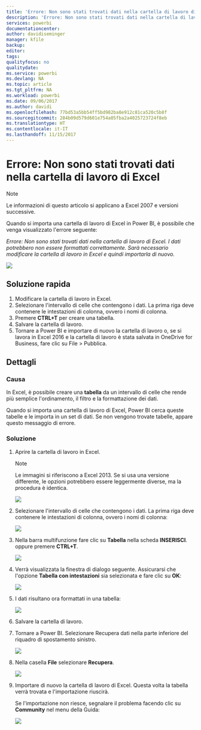 ```yaml
---
title: 'Errore: Non sono stati trovati dati nella cartella di lavoro di Excel'
description: 'Errore: Non sono stati trovati dati nella cartella di lavoro di Excel'
services: powerbi
documentationcenter: 
author: davidiseminger
manager: kfile
backup: 
editor: 
tags: 
qualityfocus: no
qualitydate: 
ms.service: powerbi
ms.devlang: NA
ms.topic: article
ms.tgt_pltfrm: NA
ms.workload: powerbi
ms.date: 09/06/2017
ms.author: davidi
ms.openlocfilehash: 77bd53a5bb54ff5bd982ba8e912c81ca520c5b8f
ms.sourcegitcommit: 284b09d579d601e754a05fba2a4025723724f8eb
ms.translationtype: HT
ms.contentlocale: it-IT
ms.lasthandoff: 11/15/2017
---
```

# <a name="error-we-couldnt-find-any-data-in-your-excel-workbook"></a>Errore: Non sono stati trovati dati nella cartella di lavoro di Excel

>[!NOTE]
>Le informazioni di questo articolo si applicano a Excel 2007 e versioni successive.

Quando si importa una cartella di lavoro di Excel in Power BI, è possibile che venga visualizzato l'errore seguente:

*Errore: Non sono stati trovati dati nella cartella di lavoro di Excel. I dati potrebbero non essere formattati correttamente. Sarà necessario modificare la cartella di lavoro in Excel e quindi importarla di nuovo.*

![](media/service-admin-troubleshoot-excel-workbook-data/pbi_wecouldntfindanydata.png)

## <a name="quick-solution"></a>Soluzione rapida
1. Modificare la cartella di lavoro in Excel.
2. Selezionare l'intervallo di celle che contengono i dati. La prima riga deve contenere le intestazioni di colonna, ovvero i nomi di colonna.
3. Premere **CTRL+T** per creare una tabella.
4. Salvare la cartella di lavoro.
5. Tornare a Power BI e importare di nuovo la cartella di lavoro o, se si lavora in Excel 2016 e la cartella di lavoro è stata salvata in OneDrive for Business, fare clic su File > Pubblica.

## <a name="details"></a>Dettagli
### <a name="cause"></a>Causa
In Excel, è possibile creare una **tabella** da un intervallo di celle che rende più semplice l'ordinamento, il filtro e la formattazione dei dati.

Quando si importa una cartella di lavoro di Excel, Power BI cerca queste tabelle e le importa in un set di dati. Se non vengono trovate tabelle, appare questo messaggio di errore.

### <a name="solution"></a>Soluzione
1. Aprire la cartella di lavoro in Excel. 
    >[!NOTE]
    >Le immagini si riferiscono a Excel 2013. Se si usa una versione differente, le opzioni potrebbero essere leggermente diverse, ma la procedura è identica.
    
    ![](media/service-admin-troubleshoot-excel-workbook-data/pbi_trb_xlwksht1.png)
2. Selezionare l'intervallo di celle che contengono i dati. La prima riga deve contenere le intestazioni di colonna, ovvero i nomi di colonna:
   
    ![](media/service-admin-troubleshoot-excel-workbook-data/pbi_trb_xlwksht2.png)
3. Nella barra multifunzione fare clic su **Tabella** nella scheda **INSERISCI**. oppure premere **CTRL+T**.
   
    ![](media/service-admin-troubleshoot-excel-workbook-data/pbi_trb_xlwksht3.png)
4. Verrà visualizzata la finestra di dialogo seguente. Assicurarsi che l'opzione **Tabella con intestazioni** sia selezionata e fare clic su **OK**:
   
    ![](media/service-admin-troubleshoot-excel-workbook-data/pbi_trb_xlcreatetbl.png)
5. I dati risultano ora formattati in una tabella:
   
    ![](media/service-admin-troubleshoot-excel-workbook-data/pbi_trb_xltbl.png)
6. Salvare la cartella di lavoro.
7. Tornare a Power BI. Selezionare Recupera dati nella parte inferiore del riquadro di spostamento sinistro.
   
    ![](media/service-admin-troubleshoot-excel-workbook-data/pbi_getdata.png)
8. Nella casella **File** selezionare **Recupera**.
   
    ![](media/service-admin-troubleshoot-excel-workbook-data/pbi_getfiles.png)
9. Importare di nuovo la cartella di lavoro di Excel. Questa volta la tabella verrà trovata e l'importazione riuscirà.
   
    Se l'importazione non riesce, segnalare il problema facendo clic su **Community** nel menu della Guida:
   
    ![](media/service-admin-troubleshoot-excel-workbook-data/pbi_questionmenucommunity.png)
